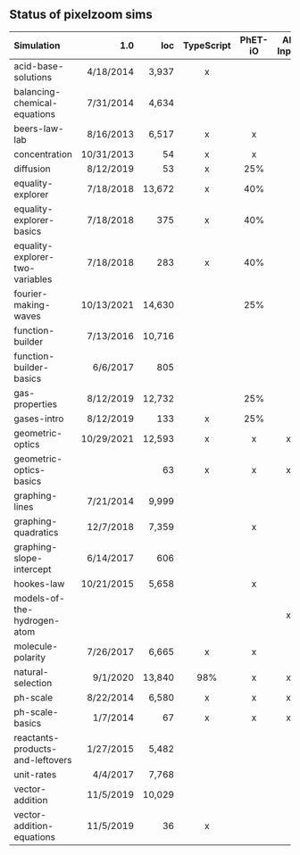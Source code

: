 ## Status of pixelzoom sims 

| Simulation                       |        1.0 |    loc | TypeScript | PhET-iO  | Alt Input  | UI Sound  | Dynamic Locale | Color Profile |
|:---------------------------------|-----------:|-------:|:----------:|:--------:|:-----------:|:---------:|:--------------:|:---:|
| acid-base-solutions              |  4/18/2014 |  3,937 |          x |          |             |           |       x        | |
| balancing-chemical-equations     |  7/31/2014 |  4,634 |            |          |             |           |       x        | |
| beers-law-lab                    |  8/16/2013 |  6,517 |          x |    x     |             |           |       x        | |
| concentration                    | 10/31/2013 |     54 |          x |    x     |             |           |       x        | |
| diffusion                        |  8/12/2019 |     53 |          x |   25%    |             |           |       x        | x |
| equality-explorer                |  7/18/2018 | 13,672 |          x |   40%    |             |           |       x        | |
| equality-explorer-basics         |  7/18/2018 |    375 |          x |   40%    |             |           |       x        | |
| equality-explorer-two-variables  |  7/18/2018 |    283 |          x |   40%    |             |           |       x        | |
| fourier-making-waves             | 10/13/2021 | 14,630 |            |   25%    |             |           |      80%       | x |
| function-builder                 |  7/13/2016 | 10,716 |            |          |             |           |      80%       | |
| function-builder-basics          |   6/6/2017 |    805 |            |          |             |           |       x        | |
| gas-properties                   |  8/12/2019 | 12,732 |            |   25%    |             |           |                | x |
| gases-intro                      |  8/12/2019 |    133 |          x |   25%    |             |           |       x        | x |
| geometric-optics                 | 10/29/2021 | 12,593 |          x |    x     |      x      |     x     |       x        | x |
| geometric-optics-basics          |            |     63 |          x |    x     |      x      |     x     |       x        | x |
| graphing-lines                   |  7/21/2014 |  9,999 |            |          |             |           |                | |
| graphing-quadratics              |  12/7/2018 |  7,359 |            |    x     |             |           |                | |
| graphing-slope-intercept         |  6/14/2017 |    606 |            |          |             |           |       x        | |
| hookes-law                       | 10/21/2015 |  5,658 |            |    x     |             |           |                | |
| models-of-the-hydrogen-atom      |            |        |            |          |      x      |     x     |       x        | x |
| molecule-polarity                |  7/26/2017 |  6,665 |          x |    x     |             |           |       x        | |
| natural-selection                |   9/1/2020 | 13,840 |        98% |    x     |      x      |     x     |       x        | |
| ph-scale                         |  8/22/2014 |  6,580 |          x |    x     |      x      |     x     |       x        | |
| ph-scale-basics                  |   1/7/2014 |     67 |          x |    x     |      x      |     x     |       x        | |
| reactants-products-and-leftovers |  1/27/2015 |  5,482 |            |          |             |           |       x        | |
| unit-rates                       |   4/4/2017 |  7,768 |            |          |             |           |       5%       | |
| vector-addition                  |  11/5/2019 | 10,029 |            |          |             |           |                | |
| vector-addition-equations        |  11/5/2019 |     36 |          x |          |             |           |       x        | |
